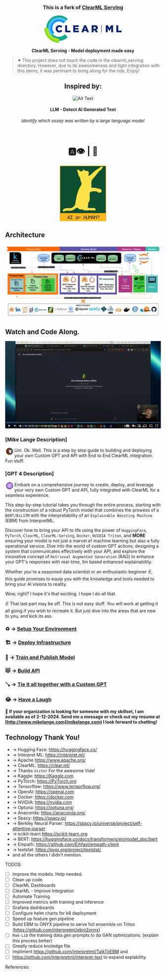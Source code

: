 
<div align="center">

### This is a fork of [ClearML Serving](https://github.com/allegroai/clearml-serving)

<a href="https://app.clear.ml"><img src="https://github.com/allegroai/clearml/blob/master/docs/clearml-logo.svg?raw=true" width="250px"></a>

**ClearML Serving - Model deployment made easy**
</div>

> &#10039; This project does not touch the code in the clearml_serving directory. However, due to its awesomeness and tight integration with this demo, it was pertinant to bring along for the ride. Enjoy!


<div align="center">

## Inspired by:
<img src="https://www.kaggle.com/static/images/site-logo.svg" width='200px' alt="Alt Text"/>

#### LLM - Detect AI Generated Text
*Identify which essay was written by a large language model*
</div>

<br>

<div align="center">

# 🅰👁️ | 🧬  

<img src="presentation/images/ai_human_logo.png" width='150px' alt="Meow"/>
</div>


## Architecture
<img src="presentation/images/ai_or_human_overview.drawio.png" alt="Alt Text"/>

## Watch and Code Along.
[![Watch the video](presentation/images/cover_image.png)](https://youtu.be/fv-MYQ5fVNc)
### [Mike Lange Description]
<img align="left" width="30" src="presentation/images/me.png" /> 
Um. Ok. Well. This is a step by step guide to building and deploying your own Custom GPT and API with End to End ClearML integration. Fun stuff.

### [GPT 4 Description]
<img align="left" width="30" src="presentation/images/gpt.png" /> 

Embark on a comprehensive journey to create, deploy, and leverage your very own Custom GPT and API, fully integrated with ClearML for a seamless experience. 

This step-by-step tutorial takes you through the entire process, starting with the construction of a robust PyTorch model that combines the prowess of a ``BERT/BiLSTM`` with the interpretability of an ``Explainable Boosting Machine`` (EBM) from InterpretML.

Discover how to bring your API to life using the power of ``HuggingFace``, ``PyTorch``, ``ClearML``, ``ClearML-Serving``, ``Docker``, ``NVIDIA Triton``, and **MORE** ensuring your model is not just a marvel of machine learning but also a fully operational service. Dive into the world of custom GPT actions, designing a system that communicates effectively with your API, and explore the innovative concept of ``Retrieval Augmented Generation`` (RAG) to enhance your GPT's responses with real-time, llm based enhanced explainability.

Whether you're a seasoned data scientist or an enthusiastic beginner &#9996;, this guide promises to equip you with the knowledge and tools needed to bring your AI visions to reality.

Wow, right? I hope it's that exciting. I hope I do all that. 

&#9996; That last part may be off. This is not easy stuff. You will work at getting it all going if you wish to recreate it. But just dive into the areas that are new to you, and kick its ass.  


### &#9851; &#8594; [Setup Your Environment](presentation/1.Setup.md) 

### 🏗 &#8594; [Deploy Infrastructure](presentation/2.Deploy_Infrastructure.md) 

### 🚄 &#8594; [Train and Publish Model ](presentation/3.Train_Publish_Model.md) 

### 😻 &#8594; [Build API](presentation/4.Build_Deploy_API.md) 

### 🪠 &#8594; [Tie it all together with a Custom GPT](presentation/5.Build_GPT.md)

### 😂 &#8594; [Have a Laugh](https://www.lifehack.org/articles/lifestyle/30-ways-add-fun-your-daily-routine.html)

#### 🤟 If your organization is looking for someone with my skillset, I am available as of 2-12-2024. Send me a message or check out my resume at [http://www.mikelange.com](mikelange.com) I look forward to chatting!
 
## Technology Thank You! 
- &#8594; Hugging Face: https://huggingface.co/  
- &#8594; Interpret ML: https://interpret.ml/ 
- &#8594; Apache https://www.apache.org/ 
- &#8594; ClearML: https://clear.ml/ 
- &#8594; Thanks ``Victor`` For the awesome Vids!  
- &#8594; Kaggle: https://Kaggle.com
- &#8594; PyTorch: https://PyTorch.org  
- &#8594; Tensorflow: https://www.tensorflow.org/
- &#8594; OpenAI: https://openai.com   
- &#8594; Docker: https://docker.com   
- &#8594; NVIDIA: https://nvidia.com  
- &#8594; Optuna: https://optuna.org/
- &#8594; Anaconda: https://anaconda.org/  
- &#8594; Spacy: https://spacy.io/
- &#8594; Berkley Neural Parser: https://spacy.io/universe/project/self-attentive-parser
- &#8594; scikit-learn https://scikit-learn.org
- &#8594; BERT: https://huggingface.co/docs/transformers/en/model_doc/bert
- &#8594; Empath: https://github.com/Ejhfast/empath-client
- &#8594; textstat: https://pypi.org/project/textstat/
- and all the others I didn't mention.

TODOS: 
- [ ] Improve the models. Help needed. 
- [ ] Clean up code. 
- [ ] ClearML Dashboards
- [ ] ClearML - Improve Integration
- [ ] Automate Training
- [ ] Improved metrics with training and inference 
- [ ] Grafana dashboards 
- [ ] Configure helm charts for k8 deployment 
- [ ] Speed up feature gen pipeline 
- [ ] Build EBM to ONYX pipeline to serve full ensemble on Triton (https://github.com/interpretml/ebm2onnx)
- [ ] ``Mad-Lib`` the training data gen prompts to do GAN optimizations. (explain this process better)
- [ ] Greatly reduce knoledge file
- [ ] impliment https://github.com/interpretml/TalkToEBM and 
- [ ] https://github.com/interpretml/interpret-text to expand explability. 

References: 

